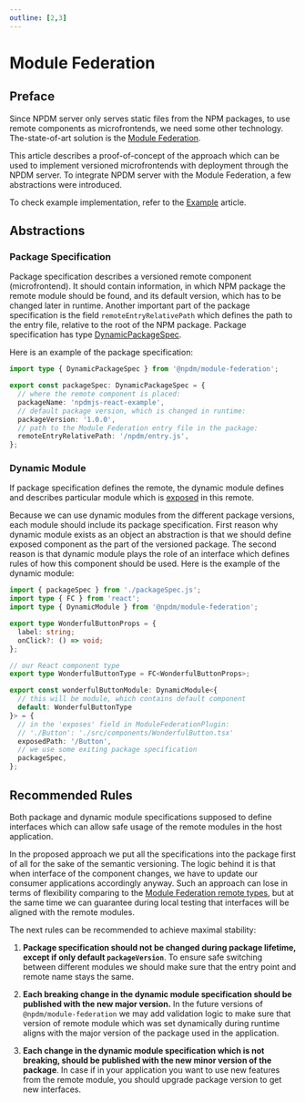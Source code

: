 ```yaml
---
outline: [2,3]
---
```


# Module Federation

## Preface

Since NPDM server only serves static files from the NPM packages, to use remote components as microfrontends, we need some other technology. The-state-of-art solution is the [Module Federation](https://module-federation.io/).

This article describes a proof-of-concept of the approach which can be used to implement versioned microfrontends with deployment through the NPDM server. To integrate NPDM server with the Module Federation, a few abstractions were introduced.

To check example implementation, refer to the [Example](./example.md) article.

## Abstractions

### Package Specification

Package specification describes a versioned remote component (microfrontend). It should contain information, in which NPM package the remote module should be found, and its default version, which has to be changed later in runtime. Another important part of the package specification is the field `remoteEntryRelativePath` which defines the path to the entry file, relative to the root of the NPM package. Package specification has type [DynamicPackageSpec](../api-reference/npdm-module-federation.md#dynamicpackagespec).

Here is an example of the package specification:

```ts
import type { DynamicPackageSpec } from '@npdm/module-federation';

export const packageSpec: DynamicPackageSpec = {
  // where the remote component is placed:
  packageName: 'npdmjs-react-example',
  // default package version, which is changed in runtime:
  packageVersion: '1.0.0',
  // path to the Module Federation entry file in the package:
  remoteEntryRelativePath: '/npdm/entry.js',
};
```

### Dynamic Module

If package specification defines the remote, the dynamic module defines and describes particular module which is [exposed](https://module-federation.io/configure/exposes.html) in this remote.

Because we can use dynamic modules from the different package versions, each module should include its package specification. First reason why dynamic module exists as an object an abstraction is that we should define exposed component as the part of the versioned package. The second reason is that dynamic module plays the role of an interface which defines rules of how this component should be used. Here is the example of the dynamic module:

```ts
import { packageSpec } from './packageSpec.js';
import type { FC } from 'react';
import type { DynamicModule } from '@npdm/module-federation';

export type WonderfulButtonProps = {
  label: string;
  onClick?: () => void;
};

// our React component type
export type WonderfulButtonType = FC<WonderfulButtonProps>;

export const wonderfulButtonModule: DynamicModule<{
  // this will be module, which contains default component
  default: WonderfulButtonType
}> = {
  // in the 'exposes' field in ModuleFederationPlugin:
  // './Button': './src/components/WonderfulButton.tsx'
  exposedPath: '/Button',
  // we use some exiting package specification
  packageSpec,
};
```

## Recommended Rules

Both package and dynamic module specifications supposed to define interfaces which can allow safe usage of the remote modules in the host application.

In the proposed approach we put all the specifications into the package first of all for the sake of the semantic versioning. The logic behind it is that when interface of the component changes, we have to update our consumer applications accordingly anyway. Such an approach can lose in terms of flexibility comparing to the [Module Federation remote types](https://module-federation.io/guide/basic/type-prompt.html), but at the same time we can guarantee during local testing that interfaces will be aligned with the remote modules.

The next rules can be recommended to achieve maximal stability:

1. **Package specification should not be changed during package lifetime, except if only default `packageVersion`**. To ensure safe switching between different modules we should make sure that the entry point and remote name stays the same.

2. **Each breaking change in the dynamic module specification should be published with the new major version.** In the future versions of `@npdm/module-federation` we may add validation logic to make sure that version of remote module which was set dynamically during runtime aligns with the major version of the package used in the application.

3. **Each change in the dynamic module specification which is not breaking, should be published with the new minor version of the package**. In case if in your application you want to use new features from the remote module, you should upgrade package version to get new interfaces.

